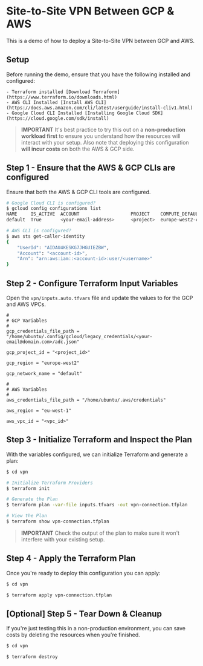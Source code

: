 # Site-to-Site VPN Between GCP & AWS

This is a demo of how to deploy a Site-to-Site VPN between GCP and AWS.

## Setup

Before running the demo, ensure that you have the following installed and configured:

    - Terraform installed [Download Terraform](https://www.terraform.io/downloads.html)
    - AWS CLI Installed [Install AWS CLI](https://docs.aws.amazon.com/cli/latest/userguide/install-cliv1.html)
    - Google Cloud CLI Installed [Installing Google Cloud SDK](https://cloud.google.com/sdk/install)

> **IMPORTANT** It's best practice to try this out on a **non-production workload first** to ensure you understand how the resources will interact with your setup. Also note that deploying this configuration **will incur costs** on both the AWS & GCP side.


## Step 1 - Ensure that the AWS & GCP CLIs are configured

Ensure that both the AWS & GCP CLI tools are configured.

```bash
# Google Cloud CLI is configured?
$ gcloud config configurations list
NAME     IS_ACTIVE  ACCOUNT                   PROJECT    COMPUTE_DEFAULT_ZONE  COMPUTE_DEFAULT_REGION
default  True       <your-email-address>      <project>  europe-west2-c        europe-west2

# AWS CLI is configured?
$ aws sts get-caller-identity
{
    "UserId": "AIDAU4KESKG7JHGUIEZBW",
    "Account": "<account-id>",
    "Arn": "arn:aws:iam::<account-id>:user/<username>"
}
```

## Step 2 - Configure Terraform Input Variables

Open the `vpn/inputs.auto.tfvars` file and update the values to for the GCP and AWS VPCs.

```t
#
# GCP Variables
#
gcp_credentials_file_path = "/home/ubuntu/.config/gcloud/legacy_credentials/<your-email@domain.com>/adc.json"

gcp_project_id = "<project_id>"

gcp_region = "europe-west2"

gcp_network_name = "default"

#
# AWS Variables
#
aws_credentials_file_path = "/home/ubuntu/.aws/credentials"

aws_region = "eu-west-1"

aws_vpc_id = "<vpc_id>"
```

## Step 3 - Initialize Terraform and Inspect the Plan

With the variables configured, we can initialize Terraform and generate a plan:

```bash
$ cd vpn

# Initialize Terraform Providers
$ terraform init

# Generate the Plan
$ terraform plan -var-file inputs.tfvars -out vpn-connection.tfplan

# View the Plan
$ terraform show vpn-connection.tfplan
```

> **IMPORTANT** Check the output of the plan to make sure it won't interfere with your existing setup.

## Step 4 - Apply the Terraform Plan

Once you're ready to deploy this configuration you can apply:

```bash
$ cd vpn

$ terraform apply vpn-connection.tfplan
```

## [Optional] Step 5 - Tear Down & Cleanup

If you're just testing this in a non-production environment, you can save costs by deleting the resources when you're finished.

```bash
$ cd vpn

$ terraform destroy
```
